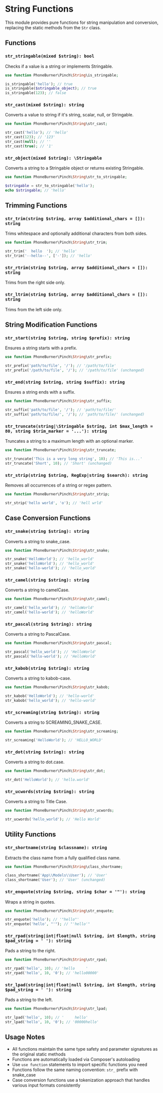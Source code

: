 # String Functions

This module provides pure functions for string manipulation and conversion, replacing the static methods from the `Str` class.

## Functions

### `str_stringable(mixed $string): bool`

Checks if a value is a string or implements Stringable.

```php
use function PhoneBurner\Pinch\String\is_stringable;

is_stringable('hello'); // true
is_stringable($stringable_object); // true
is_stringable(123); // false
```

### `str_cast(mixed $string): string`

Converts a value to string if it's string, scalar, null, or Stringable.

```php
use function PhoneBurner\Pinch\String\str_cast;

str_cast('hello'); // 'hello'
str_cast(123); // '123'
str_cast(null); // ''
str_cast(true); // '1'
```

### `str_object(mixed $string): \Stringable`

Converts a string to a Stringable object or returns existing Stringable.

```php
use function PhoneBurner\Pinch\String\str_to_stringable;

$stringable = str_to_stringable('hello');
echo $stringable; // 'hello'
```

## Trimming Functions

### `str_trim(string $string, array $additional_chars = []): string`

Trims whitespace and optionally additional characters from both sides.

```php
use function PhoneBurner\Pinch\String\str_trim;

str_trim('  hello  '); // 'hello'
str_trim('--hello--', ['-']); // 'hello'
```

### `str_rtrim(string $string, array $additional_chars = []): string`

Trims from the right side only.

### `str_ltrim(string $string, array $additional_chars = []): string`

Trims from the left side only.

## String Modification Functions

### `str_start(string $string, string $prefix): string`

Ensures a string starts with a prefix.

```php
use function PhoneBurner\Pinch\String\str_prefix;

str_prefix('path/to/file', '/'); // '/path/to/file'
str_prefix('/path/to/file', '/'); // '/path/to/file' (unchanged)
```

### `str_end(string $string, string $suffix): string`

Ensures a string ends with a suffix.

```php
use function PhoneBurner\Pinch\String\str_suffix;

str_suffix('path/to/file', '/'); // 'path/to/file/'
str_suffix('path/to/file/', '/'); // 'path/to/file/' (unchanged)
```

### `str_truncate(string|\Stringable $string, int $max_length = 80, string $trim_marker = '...'): string`

Truncates a string to a maximum length with an optional marker.

```php
use function PhoneBurner\Pinch\String\str_truncate;

str_truncate('This is a very long string', 10); // 'This is...'
str_truncate('Short', 10); // 'Short' (unchanged)
```

### `str_strip(string $string, RegExp|string $search): string`

Removes all occurrences of a string or regex pattern.

```php
use function PhoneBurner\Pinch\String\str_strip;

str_strip('hello world', 'o'); // 'hell wrld'
```

## Case Conversion Functions

### `str_snake(string $string): string`

Converts a string to snake_case.

```php
use function PhoneBurner\Pinch\String\str_snake;

str_snake('HelloWorld'); // 'hello_world'
str_snake('helloWorld'); // 'hello_world'
str_snake('hello-world'); // 'hello_world'
```

### `str_camel(string $string): string`

Converts a string to camelCase.

```php
use function PhoneBurner\Pinch\String\str_camel;

str_camel('hello_world'); // 'helloWorld'
str_camel('hello-world'); // 'helloWorld'
```

### `str_pascal(string $string): string`

Converts a string to PascalCase.

```php
use function PhoneBurner\Pinch\String\str_pascal;

str_pascal('hello_world'); // 'HelloWorld'
str_pascal('hello-world'); // 'HelloWorld'
```

### `str_kabob(string $string): string`

Converts a string to kabob-case.

```php
use function PhoneBurner\Pinch\String\str_kabob;

str_kabob('HelloWorld'); // 'hello-world'
str_kabob('hello_world'); // 'hello-world'
```

### `str_screaming(string $string): string`

Converts a string to SCREAMING_SNAKE_CASE.

```php
use function PhoneBurner\Pinch\String\str_screaming;

str_screaming('HelloWorld'); // 'HELLO_WORLD'
```

### `str_dot(string $string): string`

Converts a string to dot.case.

```php
use function PhoneBurner\Pinch\String\str_dot;

str_dot('HelloWorld'); // 'hello.world'
```

### `str_ucwords(string $string): string`

Converts a string to Title Case.

```php
use function PhoneBurner\Pinch\String\str_ucwords;

str_ucwords('hello_world'); // 'Hello World'
```

## Utility Functions

### `str_shortname(string $classname): string`

Extracts the class name from a fully qualified class name.

```php
use function PhoneBurner\Pinch\String\class_shortname;

class_shortname('App\\Models\\User'); // 'User'
class_shortname('User'); // 'User' (unchanged)
```

### `str_enquote(string $string, string $char = '"'): string`

Wraps a string in quotes.

```php
use function PhoneBurner\Pinch\String\str_enquote;

str_enquote('hello'); // '"hello"'
str_enquote('hello', "'"); // "'hello'"
```

### `str_rpad(string|int|float|null $string, int $length, string $pad_string = ' '): string`

Pads a string to the right.

```php
use function PhoneBurner\Pinch\String\str_rpad;

str_rpad('hello', 10); // 'hello     '
str_rpad('hello', 10, '0'); // 'hello00000'
```

### `str_lpad(string|int|float|null $string, int $length, string $pad_string = ' '): string`

Pads a string to the left.

```php
use function PhoneBurner\Pinch\String\str_lpad;

str_lpad('hello', 10); // '     hello'
str_lpad('hello', 10, '0'); // '00000hello'
```

## Usage Notes

- All functions maintain the same type safety and parameter signatures as the original static methods
- Functions are automatically loaded via Composer's autoloading
- Use `use function` statements to import specific functions you need
- Functions follow the same naming convention: `str_` prefix with snake_case
- Case conversion functions use a tokenization approach that handles various input formats consistently
